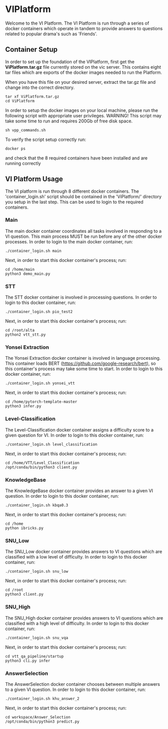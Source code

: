 # VIPlatform
Welcome to the VI Platform. The VI Platform is run through a series of docker containers which
operate in tandem to provide answers to questions related to popular drama's such as 'Friends'.


## Container Setup
In order to set up the foundation of the VIPlatform, first get the __ViPlatform.tar.gz__ file currently stored on the vic server. This 
contains eight tar files which are exports of the docker images needed to run the Platform.

When you have this file on your desired server, extract the tar.gz file and change into the correct directory.
```console
tar xf ViPlatform.tar.gz
cd ViPlatform
```

In order to setup the docker images on your local machine, please run the following script with appropriate user privileges.
WARNING! This script may take some time to run and requires 200Gb of free disk space.
```console
sh vpp_commands.sh
```

To verify the script setup correctly run:

```console
docker ps
```
and check that the 8 required containers have been installed and are running correctly

## VI Platform Usage

The VI platform is run through 8 different docker containers. The 'container_login.sh' script should be contained in 
the 'ViPlatform/' directory you setup in the last step. This can be used to login to the required containers.

### Main
The main docker container coordinates all tasks involved in responding to a VI question. 
This main process MUST be run before any of the other docker processes. In order to login to the main docker container, run:
```console
./container_login.sh main
```
Next, in order to start this docker container's process; run:
```console
cd /home/main
python3 demo_main.py
```
### STT
The STT docker container is involved in processing questions. In order to login to this docker container, run:
```console
./container_login.sh pio_test2
```
Next, in order to start this docker container's process; run:
```console
cd /root/alta
python2 vtt_stt.py
```
### Yonsei Extraction
The Yonsei Extraction docker container is involved in language processing. This container loads BERT (https://github.com/google-research/bert), so this container's process may take some time to start. In order to login to this docker container, run:
```console
./container_login.sh yonsei_vtt
```
Next, in order to start this docker container's process; run:
```console
cd /home/pytorch-template-master
python3 infer.py
```
### Level-Classification
The Level-Classification docker container assigns a difficulty score to a given question for VI. In order to login to this docker container, run:
```console
./container_login.sh level_classification
```
Next, in order to start this docker container's process; run:
```console
cd /home/VTT/Level_Classification
/opt/conda/bin/python3 client.py  
```
### KnowledgeBase
The KnowledgeBase docker container provides an answer to a given VI question. In order to login to this docker container, run:
```console
./container_login.sh kbqa0.3
```
Next, in order to start this docker container's process; run:
```console
cd /home
python ibricks.py  
```
### SNU_Low 
The SNU_Low docker container provides answers to VI questions which are classified with a low level of difficulty. 
In order to login to this docker container, run:
```console
./container_login.sh snu_low
```
Next, in order to start this docker container's process; run:
```console
cd /root
python3 client.py 
```
### SNU_High
The SNU_High docker container provides answers to VI questions which are classified with a high level of difficulty. 
In order to login to this docker container, run:
```console
./container_login.sh snu_vqa
```
Next, in order to start this docker container's process; run:
```console
cd vtt_qa_pipeline/startup
python3 cli.py infer
```
### AnswerSelection
The AnswerSelection docker container chooses between multiple answers to a given VI  question. 
In order to login to this docker container, run:
```console
./container_login.sh khu_answer_2
```
Next, in order to start this docker container's process; run:
```console
cd workspace/Answer_Selection
/opt/conda/bin/python3 predict.py
```